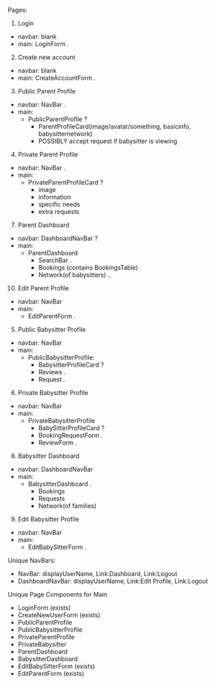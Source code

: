 Pages:

1. Login
- navbar: blank
- main: LoginForm .

2. Create new account
- navbar: blank
- main: CreateAccountForm .

3. Public Parent Profile
- navbar: NavBar .
- main:
  - PublicParentProfile ?
    - ParentProfileCard(image/avatar/something, basicinfo, babysitternetwork)
    - POSSIBLY accept request if babysitter is viewing

4. Private Parent Profile
- navbar: NavBar .
- main:
  - PrivateParentProfileCard ?
    - image 
    - information
    - specific needs
    - extra requests

7. Parent Dashboard
- navbar: DashboardNavBar ?
- main:
  - ParentDashboard
    - SearchBar .
    - Bookings (contains BookingsTable) .
    - Network(of babysitters) ..

10. Edit Parent Profile
- navbar: NavBar
- main:
  - EditParentForm .

5. Public Babysitter Profile
- navbar: NavBar
- main:
  - PublicBabysitterProfile:
    - BabysitterProfileCard ?
    - Reviews .
    - Request .

6. Private Babysitter Profile
- navbar: NavBar
- main:
  - PrivateBabysitterProfile 
    - BabySitterProfileCard ?
    - BookingRequestForm .
    - ReviewForm .

8. Babysitter Dashboard
- navbar: DashboardNavBar
- main:
  - BabysitterDashboard .
    - Bookings
    - Requests
    - Network(of families)

9. Edit Babysitter Profile
- navbar: NavBar
- main:
  - EditBabySitterForm .



Unique NavBars:
- NavBar: displayUserName, Link:Dashboard, Link:Logout
- DashboardNavBar: displayUserName, Link:Edit Profile, Link:Logout

Unique Page Components for Main
- LoginForm (exists)
- CreateNewUserForm (exists)
- PublicParentProfile
- PublicBabysitterProfile
- PrivateParentProfile
- PrivateBabysitter
- ParentDashboard
- BabysitterDashboard
- EditBabySitterForm (exists)
- EditParentForm (exists)
